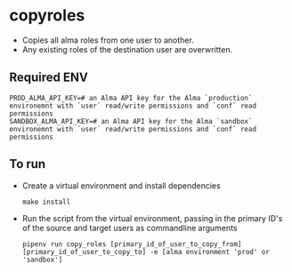# copyroles

- Copies all alma roles from one user to another.
- Any existing roles of the destination user are overwritten.

## Required ENV
```shell
PROD_ALMA_API_KEY=# an Alma API key for the Alma `production` environemnt with `user` read/write permissions and `conf` read permissions
SANDBOX_ALMA_API_KEY=# an Alma API key for the Alma `sandbox` environemnt with `user` read/write permissions and `conf` read permissions
```
## To run

- Create a virtual environment and install dependencies
    
    `make install`

- Run the script from the virtual environment, passing in the primary ID's of the source and target users as commandline arguments

    `pipenv run copy_roles [primary_id_of_user_to_copy_from] [primary_id_of_user_to_copy_to] -e [alma environment 'prod' or 'sandbox']`

